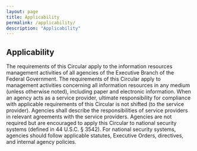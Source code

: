 ```yaml
---
layout: page
title: Applicability
permalink: /applicability/
description: "Applicability"
---
```


## **Applicability**

The requirements of this Circular apply to the information resources management activities of all agencies of the Executive Branch of the Federal Government. The requirements of this Circular apply to management activities concerning all information resources in any medium (unless otherwise noted), including paper and electronic information. When an agency acts as a service provider, ultimate responsibility for compliance with applicable requirements of this Circular is not shifted (to the service provider). Agencies shall describe the responsibilities of service providers in relevant agreements with the service providers. Agencies are not required but are encouraged to apply this Circular to national security systems (defined in 44 U.S.C. § 3542). For national security systems, agencies should follow applicable statutes, Executive Orders, directives, and internal agency policies.
